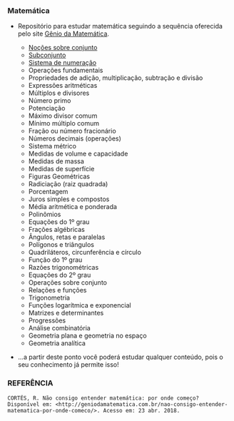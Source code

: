 ### Matemática

* Repositório para estudar matemática seguindo a sequência oferecida pelo site [Gênio da Matemática](http://geniodamatematica.com.br/).


  * [Noções sobre conjunto](https://github.com/ranielcsar/Matematica/blob/master/No%C3%A7%C3%B5es-sobre-conjuntos.md)
  * [Subconjunto](https://github.com/ranielcsar/Matematica/blob/master/Subconjuntos.md)
  * [Sistema de numeração](https://github.com/ranielcsar/Matematica/blob/master/Sistema-de-numeracao.md)
  * Operações fundamentais
  * Propriedades de adição, multiplicação, subtração e divisão
  * Expressões aritméticas
  * Múltiplos e divisores
  * Número primo
  * Potenciação
  * Máximo divisor comum
  * Mínimo múltiplo comum
  * Fração ou número fracionário
  * Números decimais (operações)
  * Sistema métrico
  * Medidas de volume e capacidade
  * Medidas de massa
  * Medidas de superfície
  * Figuras Geométricas
  * Radiciação (raiz quadrada)
  * Porcentagem
  * Juros simples e compostos
  * Média aritmética e ponderada
  * Polinômios
  * Equações do 1º grau
  * Frações algébricas
  * Ângulos, retas e paralelas
  * Polígonos e triângulos
  * Quadriláteros, circunferência e círculo
  * Função do 1º grau
  * Razões trigonométricas
  * Equações do 2º grau
  * Operações sobre conjunto
  * Relações e funções
  * Trigonometria
  * Funções logarítmica e exponencial
  * Matrizes e determinantes
  * Progressões
  * Análise combinatória
  * Geometria plana e geometria no espaço
  * Geometria analítica
* …a partir deste ponto você poderá estudar qualquer conteúdo, pois o seu conhecimento já permite isso!


### REFERÊNCIA

    CORTÊS, R. Não consigo entender matemática: por onde começo? Disponível em: <http://geniodamatematica.com.br/nao-consigo-entender-matematica-por-onde-comeco/>. Acesso em: 23 abr. 2018.
